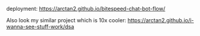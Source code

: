 deployment: https://arctan2.github.io/bitespeed-chat-bot-flow/


Also look my similar project which is 10x cooler: https://arctan2.github.io/i-wanna-see-stuff-work/dsa
